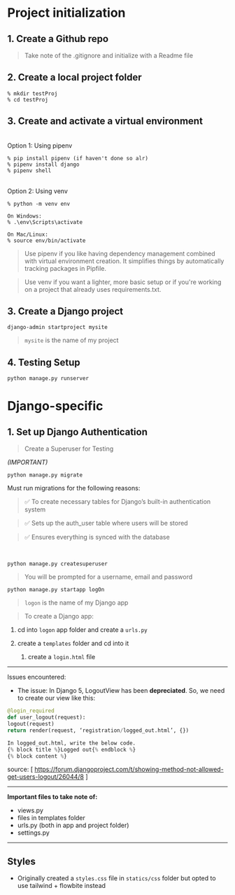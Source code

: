 # Project initialization
## 1. Create a Github repo
> Take note of the .gitignore and initialize with a Readme file

## 2. Create a local project folder
```
% mkdir testProj
% cd testProj
```

## 3. Create and activate a virtual environment

<br>Option 1: Using pipenv
```
% pip install pipenv (if haven't done so alr)
% pipenv install django
% pipenv shell
```

<br>Option 2: Using venv
```
% python -m venv env

On Windows:
% .\env\Scripts\activate

On Mac/Linux:
% source env/bin/activate
```

> Use pipenv if you like having dependency management combined with virtual environment creation. It simplifies things by automatically tracking packages in Pipfile.

> Use venv if you want a lighter, more basic setup or if you're working on a project that already uses requirements.txt.

## 3. Create a Django project
```
django-admin startproject mysite 
```
> `mysite` is the name of my project

## 4. Testing Setup
```
python manage.py runserver
```

# Django-specific

## 1. Set up Django Authentication
> Create a Superuser for Testing

*(IMPORTANT)*
```
python manage.py migrate 
```
Must run migrations for the following reasons:

> ✅ To create necessary tables for Django’s built-in authentication system

> ✅ Sets up the auth_user table where users will be stored

> ✅ Ensures everything is synced with the database

<br>


```
python manage.py createsuperuser
```
> You will be prompted for a username, email and password

```
python manage.py startapp logOn 
```
> `logon` is the name of my Django app

> To create a Django app:

1. cd into `logon` app folder and create a `urls.py`

2. create a `templates` folder and cd into it
    
    1. create a `login.html` file

-------
Issues encountered:
- The issue: In Django 5, LogoutView has been **depreciated**. So, we need to create our view like this:
``` python
@login_required
def user_logout(request):
logout(request)
return render(request, ‘registration/logged_out.html’, {})

In logged_out.html, write the below code.
{% block title %}Logged out{% endblock %}
{% block content %}
```
source: [ https://forum.djangoproject.com/t/showing-method-not-allowed-get-users-logout/26044/8 ]

-------
**Important files to take note of:**
- views.py
- files in templates folder
- urls.py (both in app and project folder)
- settings.py

--------

## Styles
- Originally created a `styles.css` file in `statics/css` folder but opted to use tailwind + flowbite instead